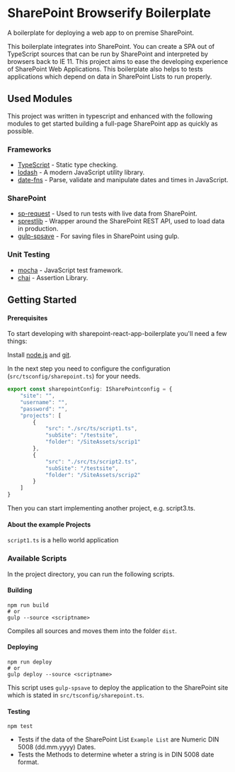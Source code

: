 # SharePoint Browserify Boilerplate

A boilerplate for deploying a web app to on premise SharePoint.

This boilerplate integrates into SharePoint.
You can create a SPA out of TypeScript sources that can be run by SharePoint and interpreted by browsers back to IE 11.
This project aims to ease the developing experience of SharePoint Web Applications.
This boilerplate also helps to tests applications which depend on data in SharePoint Lists to run properly.

## Used Modules

This project was written in typescript and enhanced with the following modules to get started building a full-page SharePoint app as quickly as possible.

### Frameworks

* [TypeScript](https://www.typescriptlang.org/) - Static type checking.
* [lodash](https://lodash.com/) - A modern JavaScript utility library.
* [date-fns](https://github.com/date-fns/date-fns) - Parse, validate and manipulate dates and times in JavaScript.

### SharePoint

* [sp-request](https://github.com/s-KaiNet/sp-request) - Used to run tests with live data from SharePoint.
* [sprestlib](https://github.com/gitbrent/SpRestLib) - Wrapper around the SharePoint REST API, used to load data in production.
* [gulp-spsave](https://github.com/s-KaiNet/gulp-spsave) - For saving files in SharePoint using gulp.

### Unit Testing

* [mocha](https://github.com/mochajs/mocha) - JavaScript test framework.
* [chai](https://github.com/chaijs/chai) - Assertion Library.

## Getting Started

#### Prerequisites

To start developing with sharepoint-react-app-boilerplate you'll need a few things:

Install [node.js](https://nodejs.org/) and [git](https://git-scm.com/).

In the next step you need to configure the configuration (`src/tsconfig/sharepoint.ts`) for your needs.

```typescript
export const sharepointConfig: ISharePointconfig = {
    "site": "",
    "username": "",
    "password": "",
    "projects": [
        {
            "src": "./src/ts/script1.ts",
            "subSite": "/testsite", 
            "folder": "/SiteAssets/scrip1"
        },
        {
            "src": "./src/ts/script2.ts",
            "subSite": "/testsite", 
            "folder": "/SiteAssets/scrip2"
        }
    ]
}
```

Then you can start implementing another project, e.g. script3.ts.

#### About the example Projects

`script1.ts` is a hello world application

### Available Scripts

In the project directory, you can run the following scripts.

#### Building

```
npm run build
# or
gulp --source <scriptname>
```

Compiles all sources and moves them into the folder `dist`.

#### Deploying

```
npm run deploy
# or
gulp deploy --source <scriptname>
```

This script uses `gulp-spsave` to deploy the application to the SharePoint site which is stated in `src/tsconfig/sharepoint.ts`.

#### Testing

```
npm test
```

* Tests if the data of the SharePoint List `Example List` are Numeric DIN 5008 (dd.mm.yyyy) Dates.
* Tests the Methods to determine wheter a string is in DIN 5008 date format.